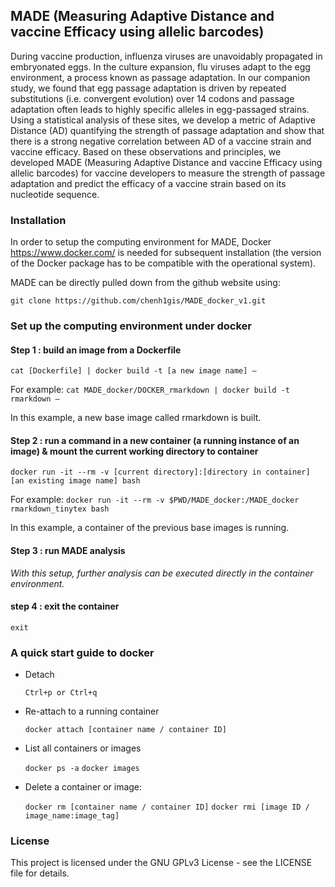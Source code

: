 ## MADE (Measuring Adaptive Distance and vaccine Efficacy using allelic barcodes)

During vaccine production, influenza viruses are unavoidably propagated in embryonated eggs. In the culture expansion, flu viruses adapt to the egg environment, a process known as passage adaptation. In our companion study, we found that egg passage adaptation is driven by repeated substitutions (i.e. convergent evolution) over 14 codons and passage adaptation often leads to highly specific alleles in egg-passaged strains. Using a statistical analysis of these sites, we develop a metric of Adaptive Distance (AD) quantifying the strength of passage adaptation and show that there is a strong negative correlation between AD of a vaccine strain and vaccine efficacy. Based on these observations and principles, we developed MADE (Measuring Adaptive Distance and vaccine Efficacy using allelic barcodes) for vaccine developers to measure the strength of passage adaptation and predict the efficacy of a vaccine strain based on its nucleotide sequence.


### Installation

In order to setup the computing environment for MADE, Docker https://www.docker.com/ is needed for subsequent installation (the version of the Docker package has to be compatible with the operational system). 
 
MADE can be directly pulled down from the github website using:

   `git clone https://github.com/chenh1gis/MADE_docker_v1.git`
 
 
### Set up the computing environment under docker

#### Step 1 : build an image from a Dockerfile

   `cat [Dockerfile] | docker build -t [a new image name] –`
   
   For example:   `cat MADE_docker/DOCKER_rmarkdown | docker build -t rmarkdown –`
   
   In this example, a new base image called rmarkdown is built.
    
#### Step 2 : run a command in a new container (a running instance of an image) & mount the current working directory to container

   `docker run -it --rm -v [current directory]:[directory in container] [an existing image name] bash`
   
   For example:   `docker run -it --rm -v $PWD/MADE_docker:/MADE_docker rmarkdown_tinytex bash`
   
   In this example, a container of the previous base images is running.
   
#### Step 3 : run MADE analysis

   *With this setup, further analysis can be executed directly in the container environment.*

#### step 4 : exit the container

   `exit`
 
### A quick start guide to docker
 
* Detach

   `Ctrl+p or Ctrl+q`
 
* Re-attach to a running container

   `docker attach [container name / container ID]`
 
* List all containers or images

   `docker ps -a`
   `docker images`
 
* Delete a container or image:

   `docker rm [container name / container ID]`
   `docker rmi [image ID / image_name:image_tag]`
 
 
### License
This project is licensed under the GNU GPLv3 License - see the LICENSE file for details.
